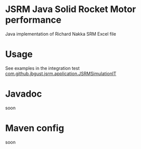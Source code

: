 # JSRM Java Solid Rocket Motor performance
Java implementation of Richard Nakka SRM Excel file

# Usage
See examples in the integration test [com.github.jbgust.jsrm.application.JSRMSimulationIT](https://github.com/jbgust/jsrm/blob/master/src/test/java/com/github/jbgust/jsrm/application/JSRMSimulationIT.java)

# Javadoc
soon

# Maven config
soon
